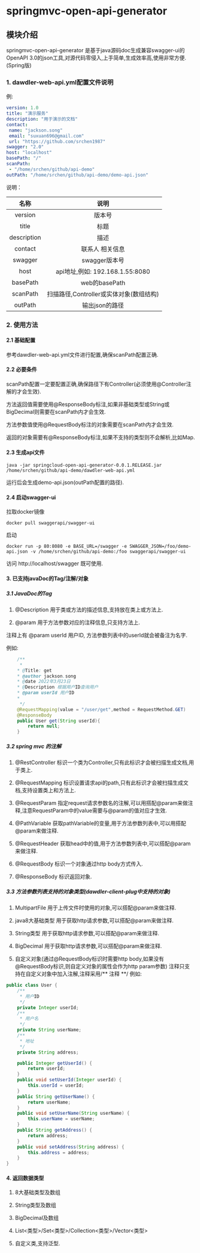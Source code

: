 # springmvc-open-api-generator

## 模块介绍

springmvc-open-api-generator 是基于java源码doc生成兼容swagger-ui的OpenAPI 3.0的json工具,对源代码零侵入,上手简单,生成效率高,使用非常方便.(Spring版)

### 1. dawdler-web-api.yml配置文件说明

例:

```yml
version: 1.0
title: "演示服务"
description: "用于演示的文档"
contact:
 name: "jackson.song"
 email: "suxuan696@gmail.com"
 url: "https://github.com/srchen1987"
swagger: "2.0"
host: "localhost"
basePath: "/"
scanPath:
 - "/home/srchen/github/api-demo"
outPath: "/home/srchen/github/api-demo/demo-api.json"
```

说明：

| 名称 | 说明 |
| :-: | :-: |
| version | 版本号 |
| title | 标题 |
| description | 描述 |
| contact | 联系人 相关信息|
| swagger | swagger版本号 |
| host | api地址,例如: 192.168.1.55:8080 |
| basePath | web的basePath |
| scanPath | 扫描路径,Controller或实体对象(数组结构) |
| outPath | 输出json的路径 |

### 2. 使用方法

#### 2.1 基础配置

参考dawdler-web-api.yml文件进行配置,确保scanPath配置正确.

#### 2.2 必要条件

scanPath配置一定要配置正确,确保路径下有Controller(必须使用@Controller注解的才会生效).

方法返回值需要使用@ResponseBody标注,如果非基础类型或String或BigDecimal则需要在scanPath内才会生效.

方法参数值使用@RequestBody标注的对象需要在scanPath内才会生效.

返回的对象需要有@ResponseBody标注,如果不支持的类型则不会解析,比如Map.

#### 2.3 生成api文件

```shell
java -jar springcloud-open-api-generator-0.0.1.RELEASE.jar   /home/srchen/github/api-demo/dawdler-web-api.yml
```

运行后会生成demo-api.json(outPath配置的路径).


#### 2.4 启动swagger-ui

拉取docker镜像 
```shell
docker pull swaggerapi/swagger-ui
```

启动
```shell
docker run -p 80:8080 -e BASE_URL=/swagger -e SWAGGER_JSON=/foo/demo-api.json -v /home/srchen/github/api-demo:/foo swaggerapi/swagger-ui
```

访问 http://localhost/swagger 既可使用.


#### 3. 已支持javaDoc的Tag/注解/对象

##### 3.1 JavaDoc的Tag
1. @Description 用于类或方法的描述信息,支持放在类上或方法上.

2. @param 用于方法参数对应的注释信息,只支持方法上.

注释上有 @param userId 用户ID, 方法参数列表中的userId就会被备注为名字.

例如:
```java
	/**
	 * 
	* @Title: get 
	* @author jackson.song 
	* @date 2022年3月23日
	* @Description 根据用户ID查询用户
	* @param userId 用户ID
	*
	 */
	@RequestMapping(value = "/user/get",method = RequestMethod.GET)
	@ResponseBody
	public User get(String userId){
		return null;
	}

```

##### 3.2 spring mvc 的注解

1. @RestController 标识一个类为Controller,只有此标识才会被扫描生成文档,用于类上.

2. @RequestMapping 标识设置请求api的path,只有此标识才会被扫描生成文档,支持设置类上和方法上.

3. @RequestParam 指定request请求参数名的注解,可以用搭配@param来做注释,注意RequestParam中的value需要与@param的值对应才生效.

4. @PathVariable 获取pathVariable的变量,用于方法参数列表中,可以用搭配@param来做注释.

5. @RequestHeader 获取head中的值,用于方法参数列表中,可以搭配@param来做注释.

6. @RequestBody 标识一个对象通过http body方式传入.

7. @ResponseBody 标识返回对象.
   
##### 3.3 方法参数列表支持的对象类型(dawdler-client-plug中支持的对象)

1. MultipartFile 用于上传文件时使用的对象,可以搭配@param来做注释.

2. java8大基础类型 用于获取http请求参数,可以搭配@param来做注释.

3. String类型 用于获取http请求参数,可以搭配@param来做注释.

4. BigDecimal 用于获取http请求参数,可以搭配@param来做注释.

5. 自定义对象(通过@RequestBody标识时需要http body,如果没有@RequestBody标识,则自定义对象的属性会作为http param参数) 注释只支持在自定义对象中加入注解,注释采用/** 注释 **/ 例如:

```java
public class User {
	/**
	 * 用户ID
	 */
	private Integer userId;
	/**
	 * 用户名
	 */
	private String userName;
	/**
	 * 地址
	 */
	private String address;

	public Integer getUserId() {
		return userId;
	}
	public void setUserId(Integer userId) {
		this.userId = userId;
	}
	public String getUserName() {
		return userName;
	}
	public void setUserName(String userName) {
		this.userName = userName;
	}
	public String getAddress() {
		return address;
	}
	public void setAddress(String address) {
		this.address = address;
	}
}

```


#### 4. 返回数据类型

1. 8大基础类型及数组

2. String类型及数组

3. BigDecimal及数组

4. List<类型>/Set<类型>/Collection<类型>/Vector<类型>

5. 自定义类,支持泛型.

 